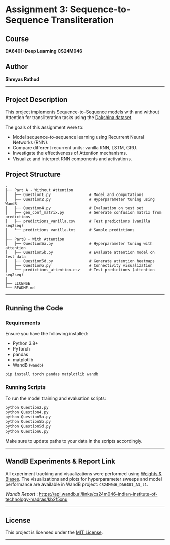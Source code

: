 # Assignment 3: Sequence-to-Sequence Transliteration

## Course

**DA6401: Deep Learning**
**CS24M046**

## Author

**Shreyas Rathod**

---

## Project Description

This project implements Sequence-to-Sequence models with and without Attention for transliteration tasks using the [Dakshina dataset](https://github.com/google-research-datasets/dakshina).

The goals of this assignment were to:

* Model sequence-to-sequence learning using Recurrent Neural Networks (RNN).
* Compare different recurrent units: vanilla RNN, LSTM, GRU.
* Investigate the effectiveness of Attention mechanisms.
* Visualize and interpret RNN components and activations.

## Project Structure

```plaintext
.
├── Part A - Without Attention
│   ├── Question1.py                 # Model and computations
│   ├── Question2.py                 # Hyperparameter tuning using WandB
│   ├── Question4.py                 # Evaluation on test set
│   ├── gen_conf_matrix.py           # Generate confusion matrix from predictions
│   ├── predictions_vanilla.csv      # Test predictions (vanilla seq2seq)
│   └── predictions_vanilla.txt      # Sample predictions
│
├── PartB - With Attention
│   ├── Question5a.py                # Hyperparameter tuning with attention
│   ├── Question5b.py                # Evaluate attention model on test data
│   ├── Question5d.py                # Generate attention heatmaps
│   ├── Question6.py                 # Connectivity visualization
│   └── predictions_attention.csv    # Test predictions (attention seq2seq)
│
├── LICENSE
└── README.md
```

---

## Running the Code

### Requirements

Ensure you have the following installed:

* Python 3.8+
* PyTorch
* pandas
* matplotlib
* WandB (`wandb`)

```bash
pip install torch pandas matplotlib wandb
```

### Running Scripts

To run the model training and evaluation scripts:

```bash
python Question2.py
python Question4.py
python Question5a.py
python Question5b.py
python Question5d.py
python Question6.py
```

Make sure to update paths to your data in the scripts accordingly.

---

## WandB Experiments & Report Link

All experiment tracking and visualizations were performed using [Weights & Biases](https://wandb.ai/). The visualizations and plots for hyperparameter sweeps and model performance are available in WandB project: `CS24M046_DA6401_A3_t1`.

*Wandb Report* : https://api.wandb.ai/links/cs24m046-indian-institute-of-technology-madras/kb2f5xnu

---

## License

This project is licensed under the [MIT License](LICENSE).

---
